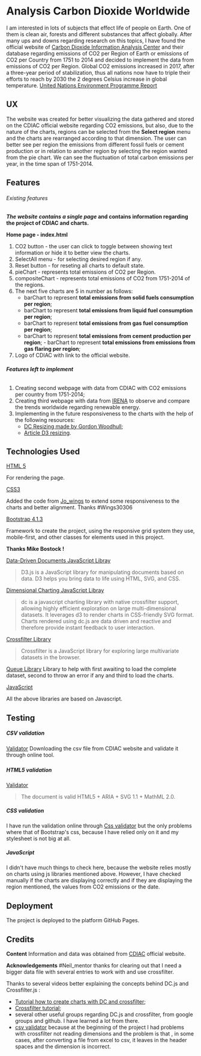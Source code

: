 # Analysis Carbon Dioxide Worldwide

I am interested in lots of subjects that effect life of people on Earth. One of them is
clean air, forests and different substances that affect globally. After many ups and downs 
regarding research on this topics, I have found the official website of [Carbon Dioxide Information Analysis Center](https://cdiac.ess-dive.lbl.gov/) 
and their database regarding emissions of CO2 per Region of Earth or emissions of CO2 per Country from 1751 to 2014 and decided to implement the data 
from emissions of CO2 per Region.
Global CO2 emissions increased in 2017, after a three-year period of stabilization, thus all nations now have to triple their efforts
to reach by 2030 the 2 degrees Celsius increase in global temperature. [United Nations Environment Programme Report](https://www.unenvironment.org/news-and-stories/press-release/nations-must-triple-efforts-reach-2degc-target-concludes-annual?fbclid=IwAR1ZzXmW5BlLBlMgc0KhSmtd0xknE-v_39UGL8QMYSRVMB2NzcuIUFAE2NQ)
## UX

The website was created for better visualizing the data gathered and stored on the CDIAC official website regarding CO2 emissions, but also, due to the nature of the charts,
regions can be selected from the **Select region** menu and the charts are rearranged according to that dimension.
The user can better see per region the emissions from different fossil fuels or cement production or in relation to another region by selecting the region wanted from the pie chart.
We can see the fluctuation of total carbon emissions per year, in the time span of 1751-2014.



## Features

###### Existing features
**_The website contains a single page_ and contains information regarding the project of CDIAC and charts.**

 **Home page - index.html**
   1. CO2 button - the user can click to toggle between showing text information or hide it to better view the charts.
   2. SelectAll menu - for selecting desired region if any.  
   3. Reset button - for reseting all charts to default state.
   4. pieChart - represents total emissions of CO2 per Region.
   5. compositeChart - represents total emissions of CO2 from 1751-2014 of the regions.
   6. The next five charts are 5 in number as follows:
      - barChart to represent **total emissions from solid fuels consumption per region**;
       - barChart to represent **total emissions from liquid fuel consumption per region**;
        - barChart to represent **total emissions from gas fuel consumption per region**;
         - barChart to represent **total emissions from cement production per region**;
          - barChart to represent **total emissions from emissions from gas flaring per region**;
   7. Logo of CDIAC with link to the official website.
###### **_Features left to implement_**

  1. Creating second webpage with data from CDIAC with CO2 emissions per country from 1751-2014;
  2. Creating third webpage with data from [IRENA](https://www.irena.org/) to observe and compare the trends worldwide regarding renewable energy.
  3. Implementing in the future responsiveness to the charts with the help of the following resources:
     - [DC Resizing made by Gordon Woodhull](https://dc-js.github.io/dc.js/resizing/);
     - [Article D3 resizing](https://blog.webkid.io/responsive-chart-usability-d3/).
## Technologies Used

 [HTML 5](https://www.w3schools.com/html/html5_intro.asp) 
 
 For rendering the page.
 
 [CSS3](https://www.w3schools.com/css/default.asp)
 
 Added the code from [Jo_wings](https://github.com/Wings30306/my_library) to extend some
 responsiveness to the charts and better alignment. Thanks #Wings30306
 
 [Bootstrap 4.1.3](https://getbootstrap.com/) 
 
 Framework to create the project, using the responsive grid system they use, mobile-first, and
 other classes for elements used in this project.
 
 **Thanks Mike Bostock !**
 
 [Data-Driven Documents JavaScript Libray](https://d3js.org/)
 > D3.js is a JavaScript library for manipulating documents based on data. D3 helps you bring data to life using HTML, SVG, and CSS. 
 
 [Dimensional Charting JavaScript Libray](https://dc-js.github.io/dc.js/)
 > dc is a javascript charting library with native crossfilter support, allowing highly efficient exploration on large multi-dimensional datasets. It leverages d3 to render charts in CSS-friendly SVG format. Charts rendered using dc.js are data driven and reactive and therefore provide instant feedback to user interaction.

[Crossfilter Library](http://square.github.io/crossfilter/)
> Crossfilter is a JavaScript library for exploring large multivariate datasets in the browser.

[Queue Library](https://github.com/d3/d3-queue)
 Library to help with first awaiting to load the complete dataset, second to throw an error if any and third to load the charts.


 [JavaScript](https://getbootstrap.com/docs/4.1/getting-started/javascript/)
 
 All the above libraries are based on Javascript.
 
 ## Testing
 ##### CSV validation
 [Validator](https://csvlint.io/)
 Downloading the csv file from CDIAC website and validate it through online tool.
 
 #####
 
 ##### HTML5 validation
 [Validator](https://html5.validator.nu/)
 > The document is valid HTML5 + ARIA + SVG 1.1 + MathML 2.0.
 
 ##### CSS validation
 
 I have run the validation online through [Css validator](https://jigsaw.w3.org/css-validator/https://jigsaw.w3.org/css-validator/) but the only problems where that of Bootstrap's css, because I have relied only on it
 and my stylesheet is not big at all.
 
 ##### JavaScript
 
 I didn't have much things to check here, because the website relies mostly on charts using js libraries mentioned above. However, I have checked manually if the charts are displaying correctly and if they are displaying 
 the region mentioned, the values from CO2 emissions or the date.
 
 
 ## Deployment
 
 The project is deployed to the platform GitHub Pages.

 ## Credits
 
 **Content**
  Information and data was obtained from [CDIAC](https://cdiac.ess-dive.lbl.gov/) official website.
  
  
  
  **Acknowledgements**
 #Neil_mentor thanks for clearing out that I need a bigger data file with several entries to work with and use crossfilter.
 
 Thanks to several videos better explaining the concepts  behind DC.js and Crossfilter.js :
 - [Tutorial how to create charts with DC and crossfilter](https://www.youtube.com/watch?v=8TBh5ghRZrI&t=464s);
 - [Crossfilter tutorial](https://www.youtube.com/watch?v=86XVqKwpqpw);
 - several other useful groups regarding DC.js and crossfilter, from google groups and github. I have learned a lot from there.
 - [csv validator](https://csvlint.io/) because at the beginning of the project I had problems with crossfilter not reading dimensions and the problem is that , in some cases, after converting a file
 from excel to csv, it leaves in the header spaces and the dimension is incorrect.
  

